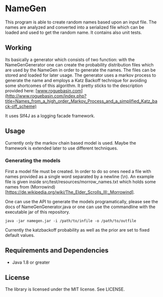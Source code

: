 # NameGen

This program is able to create random names based upon an input file. The names are analyzed and converted into a serialized file which can be loaded and used to get the random name.
It contains also unit tests.

## Working

Its basically a generator which consists of two function: with the NameGenGenerator one can create the probability distribution files which are used by the NameGen in order to generate the names. The files can be stored and loaded for later usage.
The generator uses a markov process to generate the name and employs a Katz Backoff technique for avoiding some shortcomes of this algorithm. It pretty sticks to the description provided here: [www.roguebasin.com](http://www.roguebasin.com/index.php?title=Names_from_a_high_order_Markov_Process_and_a_simplified_Katz_back-off_scheme)

It uses Slf4J as a logging facade framework.

## Usage

Currently only the markov chain based model is used. Maybe the framework is extended later to use different techniques.

### Generating the models

First a model file must be created. In order to do so ones need a file with names provided as a single word separated by a newline (\n).
An example file is given inside src/test/resources/morrow\_names.txt which holds some names from (Morrowind)[https://de.wikipedia.org/wiki/The_Elder_Scrolls_III:_Morrowind].

One can use the API to generate the models programatically, please see the docs of NameGenGenerator.java or one can use the commandline with the executable jar of this repository.

```
java -jar namegen.jar -i /path/to/infile -o /path/to/outfile
```

Currently the katzbackoff probability as well as the prior are set to fixed default values.


## Requirements and Dependencies

* Java 1.8 or greater

## License

The library is licensed under the MIT license. See LICENSE.